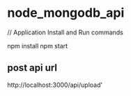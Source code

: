 # node_mongodb_api

// Application Install and Run commands

npm install
npm start

post api url
------------
http://localhost:3000/api/upload'
